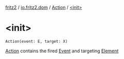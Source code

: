 [fritz2](../../index.md) / [io.fritz2.dom](../index.md) / [Action](index.md) / [&lt;init&gt;](./-init-.md)

# &lt;init&gt;

`Action(event: E, target: X)`

[Action](index.md) contains the fired [Event](https://kotlinlang.org/api/latest/jvm/stdlib/org.w3c.dom.events/-event/index.html) and targeting [Element](https://kotlinlang.org/api/latest/jvm/stdlib/org.w3c.dom/-element/index.html)

